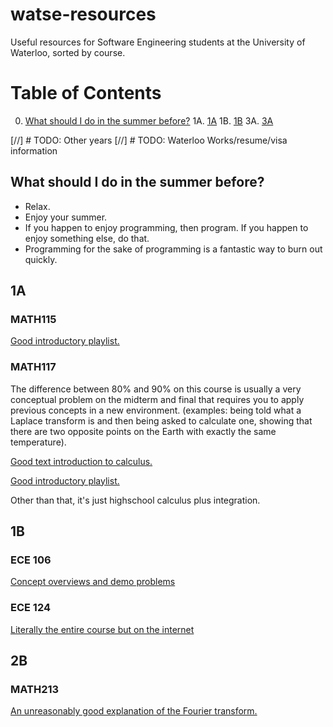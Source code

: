 # watse-resources

Useful resources for Software Engineering students at the University of Waterloo, sorted by course.

# Table of Contents
0.  [What should I do in the summer before?](#summer-before)
1A. [1A](#1A)
1B. [1B](#1B)
3A. [3A](#3A)

[//] # TODO: Other years
[//] # TODO: Waterloo Works/resume/visa information


## What should I do in the summer before? <a name="summer-before"></a>
* Relax.
* Enjoy your summer.
* If you happen to enjoy programming, then program. If you happen to enjoy something else, do that.
* Programming for the sake of programming is a fantastic way to burn out quickly.

## 1A

### MATH115

[Good introductory playlist.](https://www.youtube.com/playlist?list=PLZHQObOWTQDPD3MizzM2xVFitgF8hE_ab)

### MATH117

The difference between 80% and 90% on this course is usually a very conceptual problem on the midterm and final that requires you to apply previous concepts in a new environment. (examples: being told what a Laplace transform is and then being asked to calculate one, showing that there are two opposite points on the Earth with exactly the same temperature).

[Good text introduction to calculus.](https://betterexplained.com/guides/calculus/)

[Good introductory playlist.](https://www.youtube.com/playlist?list=PLZHQObOWTQDMsr9K-rj53DwVRMYO3t5Yr)

Other than that, it's just highschool calculus plus integration.

## 1B

### ECE 106

[Concept overviews and demo problems](https://www.youtube.com/user/lasseviren1/videos)

### ECE 124

[Literally the entire course but on the internet](https://www.youtube.com/watch?v=M0mx8S05v60&list=PLBlnK6fEyqRjMH3mWf6kwqiTbT798eAOm)

## 2B

### MATH213

[An unreasonably good explanation of the Fourier transform.](https://betterexplained.com/articles/an-interactive-guide-to-the-fourier-transform/)

